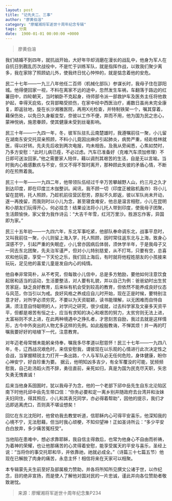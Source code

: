 ```yaml
---
layout: post
title: "记先夫二、三事"
author: "廖黄伯溶"
category: "廖耀湘将军逝世十周年纪念专辑"
tags: 分类
date:  1900-01-01 00:00:00 +0000
---
```

> 廖黄伯溶

我们结婚不到四年，就抗战开始，大好年华却消磨在漫长的战乱中，他身为军人在自抗日到戡乱历次战役中，不是忙于训练军队，就是指挥作战，以致我们聚少离多，我在家除了照顾幼儿外，使我终日忧心忡忡的，就是惦念着他的安危。

民二十七年——一九三八年他任二百师（机械化部队）参谋长时，我母子住在邵阳城。他得便回家一视，不料在离家不远的途中，忽然发生车祸，车翻落于路边的红薯田中，四轮朝天，当时躺卧不克起身，待师部令派一部救护车及医务主任将他救护起，幸得天庇佑，仅背部略受损伤，在家中经中西医治疗，甫数日虽尚未完全康复，即返驻地，旋在长沙湘雅医院，再用X光检查，并特制铁架一个，嘱其穿着，藉保伤处，以免日久身躯变型，奈彼以工作不便，弃而不用，他为国为民之忠心，蒙神悦纳，施恩眷顾，使其健康未受到丝毫影响。

民三十年——一九四一年，冬，彼军队驻扎云南楚雄时，我遵嘱前往一聚，小儿留在湖南东安交托双亲照顾，不料小儿竟因出麻疹引起肺炎，病势严重，经赴桂林就医，得以好转。先夫先后收到两次电报，均未相告。及我从旁闻悉，心焦如焚时，乃多方安慰：“此时儿病已痊，不必过虑。汽车已准备好（克难汽车须加修理）不日即可送汝回家。”他之需要家人陪伴，藉以调剂其艰苦的生活，自是无以言喻。当时我内心极感歉疚与不安，但又不得不暂时离开，那种顾此失彼的矛盾心情，不断的在煎熬着我。

民三十一年——一九四二年，他带领队伍经过千辛万苦攀越野人山，约三月之久才到达印度，即在印度兰木伽整训。闻讯，我不顾一切（印度正被敌机轰炸）将小儿留在昆明，托人照顾，乃趁机前往营区慰劳，原拟不久即返，彼以军队尚未开动，遂一再挽留，而我则时以小儿为念，甚至寝食难安，他总是温言相慰，小儿在昆明和小朋友们玩得开心，何必挂念！结果设法将小儿托人带到印度，使我母子团聚，生活颇愉快，家父曾为我作诗云：“大吉千年雪，红河万里沙。胜游忘作客，异国即为家。”

民三十五年初——一九四六年，东北军事吃紧，他部队奉命调东北，战事平息时，又叫我前往一聚，小儿则留上海入学，托人照顾，因时常往返东北与上海，致身心深感不宁，引起严重的失眠症，小儿曾亦因病后体弱，须休学半年，于是我母子又一同去东北团聚，先夫治军谨严，但对小儿特别慈爱，从不打骂，只要有空，总喜欢和他玩耍，享受一下天伦之乐，我们回上海后，有时就将他程姓朋友的小孩接来玩玩，足见他的喜爱儿童是发自内心的纯情。

他自奉非常简朴，从不考究，但每致小儿信中，总是多方勉励，要他如何注意饮食起居和适当的运动，生活要整洁，对人要有礼貌，并以自己为例：爸爸幼时出生贫苦家庭，缺乏良好教育，后来纵有机会受到较高的教育，但依然不能养成良好仪态与风范，你当引以为戒。良好风格之养成应自儿时开始，现在正是时候，要特别注意才好，对所学必须穷究，不要以为天资聪颖，读书能理解，以无困难而自恃自满，须注意自恃聪明的人，对学问之研究，很少成就，过去科学家及文豪多天资平平，但都是艰苦有恒之士，应当有求知的决心和艰苦的努力，太贫穷则无法上进，太富裕则不求上进，在此两种境遇中之挣扎者，才思刻苦自励，我过去就是这样情形，古今中外突出的人物尤多这样的先例。如此殷殷教诲，不惮其烦！并一再的叮嘱我要好好的培植下一代，注意教育。

对年迈老母常憾未能躬亲侍奉，嘱我多尽孝道以慰慈怀！民三十七年——一九四八年，冬，辽西战况艰危时，来信安慰我，谓彼现在以乐观的心情进行此次决定性之会战，当掌握精锐主力打开一条出路，个人与军队必无任何危险，身体健康，盼你心神安宁，好自珍重为要。
据云，他明知凶多吉少，有全军覆没的可能，犹频频慰我，自己赴汤蹈火而不辞，勇往直前，亲死如归，真是为国为民克尽天职，矢忠矢勇无愧衷诚！

后来当他身系囹圄时，犹以我母子为念，他的一个老部下邱中岳先生自东北沦陷区南下时他托邱中岳先生带口信：“你务必要和定一离乡别井随政府去台湾并和汝妹夫妇同住，得其照应，小儿和其表兄同学，亦必得着帮助”，因他的提示，我们才迅即逃离虎口，否则真不堪设想矣！

回忆在东北沈阳时，他曾劝我去教堂听道，信耶稣内心可得平安喜乐，他深知我的心境不宁，无法慰藉，但当时我心顽梗，不知仰望神！正如圣诗所云：“多少平安白白放弃，多少痛苦冤枉受”。

当他陷在患难中，想必求靠耶稣，我自信主得救后，也常为他身心不自由而祈祷，为着神的荣耀，也让他那痛苦的心灵得着安慰，能享受属天的平安与喜乐，圣经上说：“当将你的事交托耶和华，并依靠祂，祂就必成全。”（诗篇三十七篇五节）他现在已解脱了肉身的痛苦，永息主怀！相信将来在天家可以相聚。

本专辑蒙先夫生前至好及部属极力赞助，并各将所知所见撰文公诸于世，以作纪念，目的绝非宣扬，而是使人了解他对国对民的一片忠诚，谨此并向各位赞助者敬致谢忱。


>*<!-- 录入校对：佚名 -->*

> 来源：廖耀湘将军逝世十周年纪念集P234